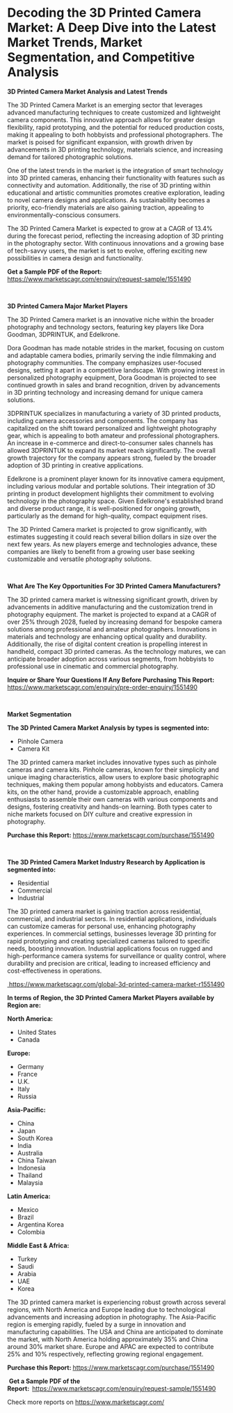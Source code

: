 <p><h1>Decoding the 3D Printed Camera Market: A Deep Dive into the Latest Market Trends, Market Segmentation, and Competitive Analysis</h1></p><p><strong>3D Printed Camera Market Analysis and Latest Trends</strong></p>
<p><p>The 3D Printed Camera Market is an emerging sector that leverages advanced manufacturing techniques to create customized and lightweight camera components. This innovative approach allows for greater design flexibility, rapid prototyping, and the potential for reduced production costs, making it appealing to both hobbyists and professional photographers. The market is poised for significant expansion, with growth driven by advancements in 3D printing technology, materials science, and increasing demand for tailored photographic solutions.</p><p>One of the latest trends in the market is the integration of smart technology into 3D printed cameras, enhancing their functionality with features such as connectivity and automation. Additionally, the rise of 3D printing within educational and artistic communities promotes creative exploration, leading to novel camera designs and applications. As sustainability becomes a priority, eco-friendly materials are also gaining traction, appealing to environmentally-conscious consumers.</p><p>The 3D Printed Camera Market is expected to grow at a CAGR of 13.4% during the forecast period, reflecting the increasing adoption of 3D printing in the photography sector. With continuous innovations and a growing base of tech-savvy users, the market is set to evolve, offering exciting new possibilities in camera design and functionality.</p></p>
<p><strong>Get a Sample PDF of the Report:&nbsp;</strong> <a href="https://www.marketscagr.com/enquiry/request-sample/1551490?utm_campaign=1126&utm_medium=2&utm_source=Github&utm_content=ia&utm_term=06022025&utm_id=3d-printed-camera">https://www.marketscagr.com/enquiry/request-sample/1551490</a></p>
<p>&nbsp;</p>
<p><strong>3D Printed Camera Major Market Players</strong></p>
<p><p>The 3D Printed Camera market is an innovative niche within the broader photography and technology sectors, featuring key players like Dora Goodman, 3DPRINTUK, and Edelkrone. </p><p>Dora Goodman has made notable strides in the market, focusing on custom and adaptable camera bodies, primarily serving the indie filmmaking and photography communities. The company emphasizes user-focused designs, setting it apart in a competitive landscape. With growing interest in personalized photography equipment, Dora Goodman is projected to see continued growth in sales and brand recognition, driven by advancements in 3D printing technology and increasing demand for unique camera solutions.</p><p>3DPRINTUK specializes in manufacturing a variety of 3D printed products, including camera accessories and components. The company has capitalized on the shift toward personalized and lightweight photography gear, which is appealing to both amateur and professional photographers. An increase in e-commerce and direct-to-consumer sales channels has allowed 3DPRINTUK to expand its market reach significantly. The overall growth trajectory for the company appears strong, fueled by the broader adoption of 3D printing in creative applications.</p><p>Edelkrone is a prominent player known for its innovative camera equipment, including various modular and portable solutions. Their integration of 3D printing in product development highlights their commitment to evolving technology in the photography space. Given Edelkrone's established brand and diverse product range, it is well-positioned for ongoing growth, particularly as the demand for high-quality, compact equipment rises.</p><p>The 3D Printed Camera market is projected to grow significantly, with estimates suggesting it could reach several billion dollars in size over the next few years. As new players emerge and technologies advance, these companies are likely to benefit from a growing user base seeking customizable and versatile photography solutions.</p></p>
<p>&nbsp;</p>
<p><strong>What Are The Key Opportunities For 3D Printed Camera Manufacturers?</strong></p>
<p><p>The 3D printed camera market is witnessing significant growth, driven by advancements in additive manufacturing and the customization trend in photography equipment. The market is projected to expand at a CAGR of over 25% through 2028, fueled by increasing demand for bespoke camera solutions among professional and amateur photographers. Innovations in materials and technology are enhancing optical quality and durability. Additionally, the rise of digital content creation is propelling interest in handheld, compact 3D printed cameras. As the technology matures, we can anticipate broader adoption across various segments, from hobbyists to professional use in cinematic and commercial photography.</p></p>
<p><strong>Inquire or Share Your Questions If Any Before Purchasing This Report:</strong> <a href="https://www.marketscagr.com/enquiry/pre-order-enquiry/1551490?utm_campaign=1126&utm_medium=2&utm_source=Github&utm_content=ia&utm_term=06022025&utm_id=3d-printed-camera">https://www.marketscagr.com/enquiry/pre-order-enquiry/1551490</a></p>
<p>&nbsp;</p>
<p><strong>Market Segmentation</strong></p>
<p><strong>The 3D Printed Camera Market Analysis by types is segmented into:</strong></p>
<p><ul><li>Pinhole Camera</li><li>Camera Kit</li></ul></p>
<p><p>The 3D printed camera market includes innovative types such as pinhole cameras and camera kits. Pinhole cameras, known for their simplicity and unique imaging characteristics, allow users to explore basic photographic techniques, making them popular among hobbyists and educators. Camera kits, on the other hand, provide a customizable approach, enabling enthusiasts to assemble their own cameras with various components and designs, fostering creativity and hands-on learning. Both types cater to niche markets focused on DIY culture and creative expression in photography.</p></p>
<p><strong>Purchase this Report:&nbsp;</strong><a href="https://www.marketscagr.com/purchase/1551490?utm_campaign=1126&utm_medium=2&utm_source=Github&utm_content=ia&utm_term=06022025&utm_id=3d-printed-camera">https://www.marketscagr.com/purchase/1551490</a></p>
<p>&nbsp;</p>
<p><strong>The 3D Printed Camera Market Industry Research by Application is segmented into:</strong></p>
<p><ul><li>Residential</li><li>Commercial</li><li>Industrial</li></ul></p>
<p><p>The 3D printed camera market is gaining traction across residential, commercial, and industrial sectors. In residential applications, individuals can customize cameras for personal use, enhancing photography experiences. In commercial settings, businesses leverage 3D printing for rapid prototyping and creating specialized cameras tailored to specific needs, boosting innovation. Industrial applications focus on rugged and high-performance camera systems for surveillance or quality control, where durability and precision are critical, leading to increased efficiency and cost-effectiveness in operations.</p></p>
<p><a href="https://www.marketscagr.com/global-3d-printed-camera-market-r1551490?utm_campaign=1126&utm_medium=2&utm_source=Github&utm_content=ia&utm_term=06022025&utm_id=3d-printed-camera">&nbsp;https://www.marketscagr.com/global-3d-printed-camera-market-r1551490</a></p>
<p><strong>In terms of Region, the 3D Printed Camera Market Players available by Region are:</strong></p>
<p>
    <p> <strong> North America: </strong>
        <ul>
            <li>United States</li>
            <li>Canada</li>
        </ul>
        </p> 
    <p> <strong> Europe: </strong>
        <ul>
            <li>Germany</li>
            <li>France</li>
            <li>U.K.</li>
            <li>Italy</li>
            <li>Russia</li>
        </ul>
        </p> 
    <p> <strong> Asia-Pacific: </strong>
        <ul>
            <li>China</li>
            <li>Japan</li>
            <li>South Korea</li>
            <li>India</li>
            <li>Australia</li>
            <li>China Taiwan</li>
            <li>Indonesia</li>
            <li>Thailand</li>
            <li>Malaysia</li>
        </ul>
        </p> 
    <p> <strong> Latin America: </strong>
        <ul>
            <li>Mexico</li>
            <li>Brazil</li>
            <li>Argentina Korea</li>
            <li>Colombia</li>
        </ul>
        </p> 
    <p> <strong> Middle East & Africa: </strong>
        <ul>
            <li>Turkey</li>
            <li>Saudi</li>
            <li>Arabia</li>
            <li>UAE</li>
            <li>Korea</li>
        </ul>
    </p>
    </p>
<p><p>The 3D printed camera market is experiencing robust growth across several regions, with North America and Europe leading due to technological advancements and increasing adoption in photography. The Asia-Pacific region is emerging rapidly, fueled by a surge in innovation and manufacturing capabilities. The USA and China are anticipated to dominate the market, with North America holding approximately 35% and China around 30% market share. Europe and APAC are expected to contribute 25% and 10% respectively, reflecting growing regional engagement.</p></p>
<p><strong>Purchase this Report: </strong><a href="https://www.marketscagr.com/purchase/1551490?utm_campaign=1126&utm_medium=2&utm_source=Github&utm_content=ia&utm_term=06022025&utm_id=3d-printed-camera">https://www.marketscagr.com/purchase/1551490</a></p>
<p>&nbsp;<strong>Get a Sample PDF of the Report:&nbsp;&nbsp;</strong><a href="https://www.marketscagr.com/enquiry/request-sample/1551490?utm_campaign=1126&utm_medium=2&utm_source=Github&utm_content=ia&utm_term=06022025&utm_id=3d-printed-camera">https://www.marketscagr.com/enquiry/request-sample/1551490</a></p>
<p><strong></strong></p>
<p>Check more reports on <a href="https://www.marketscagr.com/?utm_campaign=1126&utm_medium=2&utm_source=Github&utm_content=ia&utm_term=06022025&utm_id=3d-printed-camera">https://www.marketscagr.com/</a></p>